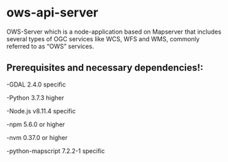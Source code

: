 # ows-api-server
OWS-Server which is a node-application based on Mapserver that includes several types of OGC services like WCS, WFS and WMS, commonly referred to as “OWS” services.

## Prerequisites and necessary dependencies!:

-GDAL 2.4.0 specific

-Python 3.7.3 higher

-Node.js v8.11.4 specific

-npm 5.6.0 or higher

-nvm 0.37.0 or higher

-python-mapscript 7.2.2-1 specific
